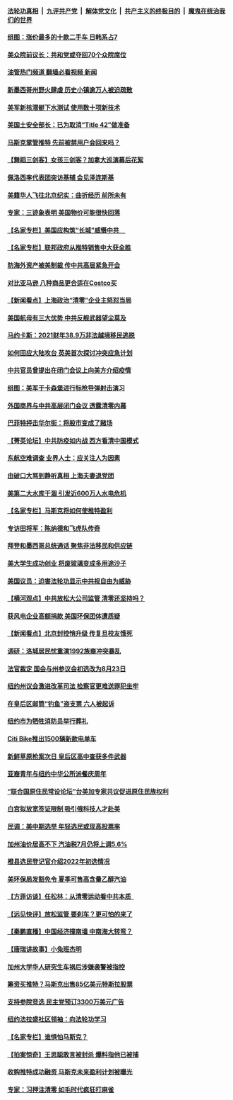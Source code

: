 ####  [法轮功真相](../../../../basic/blob/master/README.md?t=05021001) &nbsp;|&nbsp; [九评共产党](../../../../9ping.md/blob/master/README.md?t=05021001) &nbsp;|&nbsp; [解体党文化](../../../../jtdwh.md/blob/master/README.md?t=05021001)  &nbsp;|&nbsp; [共产主义的终极目的](../../../../gczydzjmd.md/blob/master/README.md?t=05021001) &nbsp;|&nbsp; [魔鬼在统治我们的世界](../../../../mgztzwmdsj.md/blob/master/README.md?t=05021001) 

#### [组图：涨价最多的十款二手车 日韩系占7](../pages/nsc412/n13721872.md?t=05021001) 

#### [美众院前议长：共和党或夺回70个众院席位](../pages/nsc412/n13724953.md?t=05021001) 

#### [油管热门频道 翻墙必看视频 新闻](http://45.76.130.85:81/youtube.html?05021001)

#### [新墨西哥州野火肆虐 历史小镇逾万人被迫疏散](../pages/nsc412/n13724944.md?t=05021001) 

#### [美军新核潜艇下水测试  使用数十项新技术](../pages/nsc412/n13724976.md?t=05021001) 

#### [美国土安全部长：已为取消“Title 42”做准备](../pages/nsc412/n13724861.md?t=05021001) 

#### [马斯克掌管推特 先前被禁用户会回来吗？](../pages/nsc412/n13723662.md?t=05021001) 

#### [【舞蹈三剑客】女孩三剑客？加拿大巡演幕后花絮](../pages/nsc412/n13724436.md?t=05021001) 

#### [佩洛西率代表团突访基辅 会见泽连斯基](../pages/nsc412/n13724678.md?t=05021001) 

#### [美籍华人飞往北京纪实：曲折经历 前所未有](../pages/nsc412/n13724892.md?t=05021001) 

#### [专家：三迹象表明 美国物价可能很快回落](../pages/nsc412/n13724887.md?t=05021001) 

#### [【名家专栏】美国应构筑“长城”威慑中共　](../pages/nsc412/n13724772.md?t=05021001) 

#### [【名家专栏】联邦政府从推特销售中大获全胜](../pages/nsc412/n13724771.md?t=05021001) 

#### [防海外资产被美制裁 传中共高层紧急开会](../pages/nsc412/n13724802.md?t=05021001) 

#### [对比亚马逊 八种商品更合适在Costco买](../pages/nsc412/n13722746.md?t=05021001) 

#### [【新闻看点】上海政治“清零”企业主怒怼当局](../pages/nsc412/n13724334.md?t=05021001) 

#### [美国航母有三大优势 中共反舰武器望尘莫及](../pages/nsc412/n13710322.md?t=05021001) 

#### [马约卡斯：2021财年38.9万非法越境移民逃脱](../pages/nsc412/n13724518.md?t=05021001) 

#### [如何回应大陆攻台 英美首次探讨冲突应急计划](../pages/nsc412/n13724432.md?t=05021001) 

#### [中共官员曾提出在闭门会议上向美方介绍疫情](../pages/nsc412/n13724461.md?t=05021001) 

#### [组图：美军于卡森堡进行标枪导弹射击演习](../pages/nsc412/n13723972.md?t=05021001) 

#### [外国商界与中共高层闭门会议 透露清零内幕](../pages/nsc412/n13724312.md?t=05021001) 

#### [巴菲特抨击华尔街：将股市变成了赌场](../pages/nsc412/n13724368.md?t=05021001) 

#### [【菁英论坛】中共防疫如内战 西方看清中国模式](../pages/nsc412/n13724211.md?t=05021001) 

#### [东航空难调查 业界人士：应关注人为因素](../pages/nsc412/n13724333.md?t=05021001) 

#### [由破口大骂到静听真相  上海夫妻退党团](../pages/nsc412/n13724253.md?t=05021001) 

#### [美第二大水库干涸 引发近600万人水电危机](../pages/nsc412/n13724250.md?t=05021001) 

#### [【名家专栏】马斯克将如何使推特盈利](../pages/nsc412/n13724094.md?t=05021001) 

#### [专访田将军：陈纳德和飞虎队传奇](../pages/nsc412/n13723849.md?t=05021001) 

#### [拜登和墨西哥总统通话 聚焦非法移民和供应链](../pages/nsc412/n13724128.md?t=05021001) 

#### [美大学生成功创业 将废玻璃变成多用途沙子](../pages/nsc412/n13723955.md?t=05021001) 

#### [美国议员：迫害法轮功显示中共视自由为威胁](../pages/nsc412/n13724087.md?t=05021001) 

#### [【横河观点】中共放松大公司监管 清零还坚持吗？](../pages/nsc412/n13723664.md?t=05021001) 

#### [获风电企业高额捐款 美国环保团体遭质疑](../pages/nsc412/n13723991.md?t=05021001) 

#### [【新闻看点】北京封控悄升级 传复旦校友饿死](../pages/nsc412/n13723660.md?t=05021001) 

#### [调研：洛城居民忧重演1992族裔冲突暴乱](../pages/nsc412/n13723899.md?t=05021001) 

#### [法官裁定 国会与州参议会初选改为8月23日](../pages/nsc412/n13723832.md?t=05021001) 

#### [纽约州议会激进改革司法 检察官更难送罪犯坐牢](../pages/nsc412/n13723875.md?t=05021001) 

#### [在皇后区邮筒“钓鱼”盗支票  六人被起诉](../pages/nsc412/n13723845.md?t=05021001) 

#### [纽约市为牺牲消防员举行葬礼](../pages/nsc412/n13723835.md?t=05021001) 

#### [Citi Bike推出1500辆新款电单车](../pages/nsc412/n13723829.md?t=05021001) 

#### [新鲜草原枪案次日 皇后区高中查获多件武器](../pages/nsc412/n13723830.md?t=05021001) 

#### [亚裔青年与纽约中华公所派餐庆周年](../pages/nsc412/n13723839.md?t=05021001) 

#### [“联合国原住民常设论坛”台美加专家共议促进原住民族权利](../pages/nsc412/n13723841.md?t=05021001) 

#### [白宫拟放宽签证限制 吸引俄科技人才赴美](../pages/nsc412/n13723778.md?t=05021001) 

#### [民调：美中期选举 年轻选民或现高投票率](../pages/nsc412/n13723681.md?t=05021001) 

#### [加州油价居高不下 汽油税7月仍将上调5.6%](../pages/nsc412/n13723753.md?t=05021001) 

#### [橙县选民登记官介绍2022年初选情况](../pages/nsc412/n13723733.md?t=05021001) 

#### [美环保局发豁免令 夏季可售高含量乙醇汽油](../pages/nsc412/n13723630.md?t=05021001) 

#### [【方菲访谈】任松林：从清零运动看中共本质  ](../pages/nsc412/n13723618.md?t=05021001) 

#### [【远见快评】放松监管 要刹车？更可怕的来了](../pages/nsc412/n13723638.md?t=05021001) 

#### [【秦鹏直播】中国经济撞南墙 中南海大转弯？](../pages/nsc412/n13723657.md?t=05021001) 

#### [【唐瑞讲故事】小兔班杰明](../pages/nsc412/n13723605.md?t=05021001) 

#### [加州大学华人研究生车祸后涉嫌袭警被指控](../pages/nsc412/n13723568.md?t=05021001) 

#### [筹资买推特？马斯克出售85亿美元特斯拉股票](../pages/nsc412/n13723594.md?t=05021001) 

#### [支持参院竞选 民主党预订3300万美元广告](../pages/nsc412/n13723590.md?t=05021001) 

#### [纽约法拉盛社区领袖：向法轮功学习](../pages/nsc412/n13723116.md?t=05021001) 

#### [【名家专栏】谁惧怕马斯克？](../pages/nsc412/n13723351.md?t=05021001) 

#### [【拍案惊奇】王思聪敢言被封杀 爆料指他已被捕](../pages/nsc412/n13723559.md?t=05021001) 

#### [收购推特成功融资 马斯克未来盈利计划被曝光](../pages/nsc412/n13723526.md?t=05021001) 

#### [专家：习押注清零 如毛时代疯狂打麻雀](../pages/nsc412/n13723589.md?t=05021001) 

<img src='http://gfw-breaker.win/goodnews/indexes/nsc412.md' width='0px' height='0px'/>
